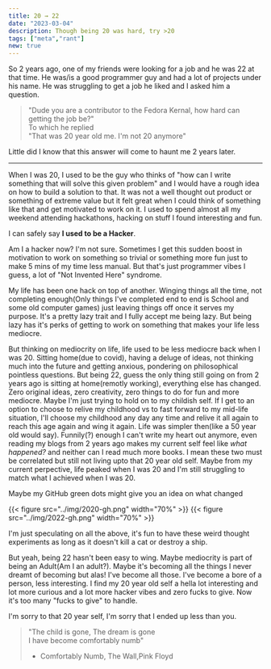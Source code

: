 ```yaml
---
title: 20 → 22
date: "2023-03-04"
description: Though being 20 was hard, try >20
tags: ["meta","rant"]
new: true
---
```


So 2 years ago, one of my friends were looking for a job and he was 22 at that time. He was/is a good programmer guy and had a lot of projects under his name. He was struggling to get a job he liked and I asked him a question.

> "Dude you are a contributor to the Fedora Kernal, how hard can getting the job be?"  
> To which he replied  
> "That was 20 year old me. I'm not 20 anymore"

Little did I know that this answer will come to haunt me 2 years later.

----

When I was 20, I used to be the guy who thinks of "how can I write something that will solve this given problem" and I would have a rough idea on how to build a solution to that. It was not a well thought out product or something of extreme value but it felt great when I could think of something like that and get motivated to work on it. I used to spend almost all my weekend attending hackathons, hacking on stuff I found interesting and fun.

I can safely say **I used to be a Hacker**.

Am I a hacker now? I'm not sure. Sometimes I get this sudden boost in motivation to work on something so trivial or something more fun just to make 5 mins of my time less manual. But that's just programmer vibes I guess, a lot of "Not Invented Here" syndrome.

My life has been one hack on top of another. Winging things all the time, not completing enough(Only things I've completed end to end is School and some old computer games) just leaving things off once it serves my purpose. It's a pretty lazy trait and I fully accept me being lazy. But being lazy has it's perks of getting to work on something that makes your life less mediocre.

But thinking on mediocrity on life, life used to be less mediocre back when I was 20. Sitting home(due to covid), having a deluge of ideas, not thinking much into the future and getting anxious, pondering on philosophical pointless questions. But being 22, guess the only thing still going on from 2 years ago is sitting at home(remotly working), everything else has changed. Zero original ideas, zero creativity, zero things to do for fun and more mediocre. Maybe I'm just trying to hold on to my childish self. If I get to an option to choose to relive my childhood vs to fast forward to my mid-life situation, I'll choose my childhood any day any time and relive it all again to reach this age again and wing it again. Life was simpler then(like a 50 year old would say). Funnily(?) enough I can't write my heart out anymore, even reading my blogs from 2 years ago makes my current self feel like *what happened?* and neither can I read much more books. I mean these two must be correlated but still not living upto that 20 year old self. Maybe from my current perpective, life peaked when I was 20 and I'm still struggling to match what I achieved when I was 20.

Maybe my GitHub green dots might give you an idea on what changed

{{< figure src="../img/2020-gh.png" width="70%" >}}
{{< figure src="../img/2022-gh.png" width="70%" >}}

I'm just speculating on all the above, it's fun to have these weird thought experiments as long as it doesn't kill a cat or destroy a ship.

But yeah, being 22 hasn't been easy to wing. Maybe mediocrity is part of being an Adult(Am I an adult?). Maybe it's becoming all the things I never dreamt of becoming but alas! I've become all those. I've become a bore of a person, less interesting. I find my 20 year old self a hella lot interesting and lot more curious and a lot more hacker vibes and zero fucks to give. Now it's too many "fucks to give" to handle.

I'm sorry to that 20 year self, I'm sorry that I ended up less than you.

> "The child is gone, The dream is gone  
> I have become comfortably numb"
> - Comfortably Numb, The Wall,Pink Floyd
